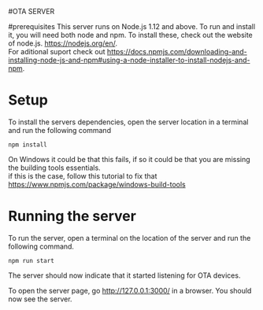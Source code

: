 #OTA SERVER

#prerequisites
This server runs on Node.js 1.12 and above. To run and install it, you will need both node and npm.
To install these, check out the website of node.js. https://nodejs.org/en/. \
For aditional suport check out https://docs.npmjs.com/downloading-and-installing-node-js-and-npm#using-a-node-installer-to-install-nodejs-and-npm.

# Setup
To install the servers dependencies, open the server location in a terminal and run the following command
```shell
npm install
```

On Windows it could be that this fails, if so it could be that you are missing the building tools essentials. \
if this is the case, follow this tutorial to fix that https://www.npmjs.com/package/windows-build-tools

# Running the server
To run the server, open a terminal on the location of the server and run the following command.
```shell
npm run start
```

The server should now indicate that it started listening for OTA devices.

To open the server page, go http://127.0.0.1:3000/ in a browser. You should now see the server.
